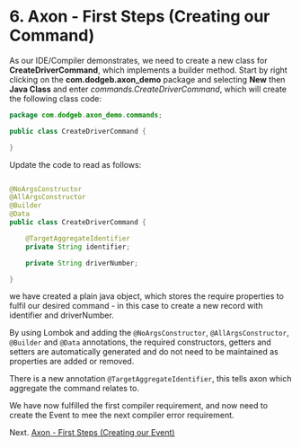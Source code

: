 # 6. Axon - First Steps (Creating our Command)

As our IDE/Compiler demonstrates, we need to create a new class for **CreateDriverCommand**, which implements a builder method. Start by right 
clicking on the **com.dodgeb.axon_demo** package and selecting **New** then **Java Class** and enter *commands.CreateDriverCommand*, which
will create the following class code:

```java
package com.dodgeb.axon_demo.commands;

public class CreateDriverCommand {

}
```
Update the code to read as follows:

``` java

@NoArgsConstructor
@AllArgsConstructor
@Builder
@Data
public class CreateDriverCommand {

    @TargetAggregateIdentifier
    private String identifier;

    private String driverNumber;

}
```

we have created a plain java object, which stores the require properties to fulfil our desired command - in this case to create a 
new record with identifier and driverNumber.

By using Lombok and adding the ```@NoArgsConstructor```, ```@AllArgsConstructor```, ```@Builder``` and ```@Data``` annotations, the 
required constructors, getters and setters are automatically generated and do not need to be maintained as properties are added or removed.

There is a new annotation ```@TargetAggregateIdentifier```, this tells axon which aggregate the command relates to.

We have now fulfilled the first compiler requirement, and now need to create the Event to mee the next compiler error requirement.

Next. [Axon - First Steps (Creating our Event)](axon_first_createevent.md)